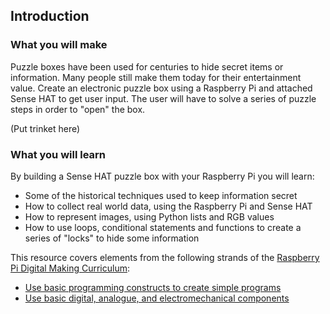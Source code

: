 ## Introduction

### What you will make
Puzzle boxes have been used for centuries to hide secret items or information. Many people still make them today for their entertainment value. Create an electronic puzzle box using a Raspberry Pi and attached Sense HAT to get user input. The user will have to solve a series of puzzle steps in order to "open" the box.

(Put trinket here)



### What you will learn
By building a Sense HAT puzzle box with your Raspberry Pi you will learn:

- Some of the historical techniques used to keep information secret
- How to collect real world data, using the Raspberry Pi and Sense HAT
- How to represent images, using Python lists and RGB values
- How to use loops, conditional statements and functions to create a series of "locks" to hide some information

This resource covers elements from the following strands of the [Raspberry Pi Digital Making Curriculum](https://www.raspberrypi.org/curriculum/):

- [Use basic programming constructs to create simple programs](https://www.raspberrypi.org/curriculum/programming/creator)
- [Use basic digital, analogue, and electromechanical components](https://www.raspberrypi.org/curriculum/physical-computing/creator)
